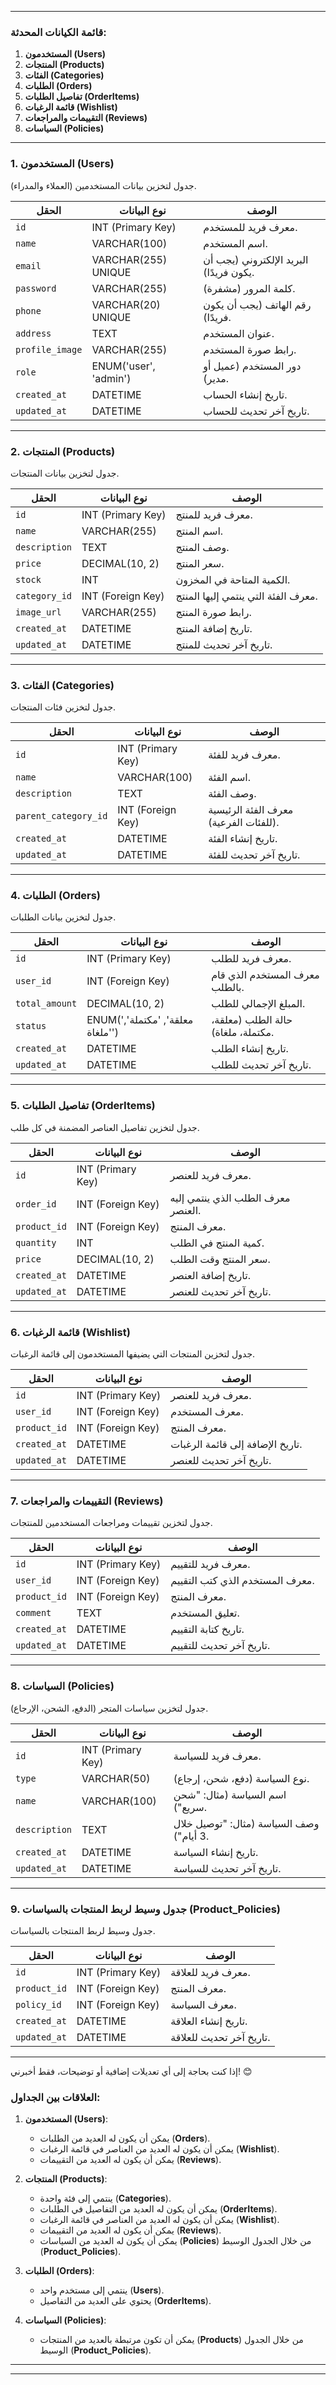 
---

### قائمة الكيانات المحدثة:
1. **المستخدمون (Users)**  
2. **المنتجات (Products)**  
3. **الفئات (Categories)**  
4. **الطلبات (Orders)**  
5. **تفاصيل الطلبات (OrderItems)**  
6. **قائمة الرغبات (Wishlist)**  
7. **التقييمات والمراجعات (Reviews)**  
8.  **السياسات (Policies)**

---

### 1. **المستخدمون (Users)**  
جدول لتخزين بيانات المستخدمين (العملاء والمدراء).

| الحقل           | نوع البيانات          | الوصف                                  |
| --------------- | --------------------- | -------------------------------------- |
| `id`            | INT (Primary Key)     | معرف فريد للمستخدم.                    |
| `name`          | VARCHAR(100)          | اسم المستخدم.                          |
| `email`         | VARCHAR(255) UNIQUE   | البريد الإلكتروني (يجب أن يكون فريدًا). |
| `password`      | VARCHAR(255)          | كلمة المرور (مشفرة).                   |
| `phone`         | VARCHAR(20) UNIQUE    | رقم الهاتف (يجب أن يكون فريدًا).        |
| `address`       | TEXT                  | عنوان المستخدم.                        |
| `profile_image` | VARCHAR(255)          | رابط صورة المستخدم.                    |
| `role`          | ENUM('user', 'admin') | دور المستخدم (عميل أو مدير).           |
| `created_at`    | DATETIME              | تاريخ إنشاء الحساب.                    |
| `updated_at`    | DATETIME              | تاريخ آخر تحديث للحساب.                |

---

### 2. **المنتجات (Products)**  
جدول لتخزين بيانات المنتجات.

| الحقل         | نوع البيانات      | الوصف                               |
| ------------- | ----------------- | ----------------------------------- |
| `id`          | INT (Primary Key) | معرف فريد للمنتج.                   |
| `name`        | VARCHAR(255)      | اسم المنتج.                         |
| `description` | TEXT              | وصف المنتج.                         |
| `price`       | DECIMAL(10, 2)    | سعر المنتج.                         |
| `stock`       | INT               | الكمية المتاحة في المخزون.          |
| `category_id` | INT (Foreign Key) | معرف الفئة التي ينتمي إليها المنتج. |
| `image_url`   | VARCHAR(255)      | رابط صورة المنتج.                   |
| `created_at`  | DATETIME          | تاريخ إضافة المنتج.                 |
| `updated_at`  | DATETIME          | تاريخ آخر تحديث للمنتج.             |

---

### 3. **الفئات (Categories)**  
جدول لتخزين فئات المنتجات.

| الحقل                | نوع البيانات      | الوصف                                 |
| -------------------- | ----------------- | ------------------------------------- |
| `id`                 | INT (Primary Key) | معرف فريد للفئة.                      |
| `name`               | VARCHAR(100)      | اسم الفئة.                            |
| `description`        | TEXT              | وصف الفئة.                            |
| `parent_category_id` | INT (Foreign Key) | معرف الفئة الرئيسية (للفئات الفرعية). |
| `created_at`         | DATETIME          | تاريخ إنشاء الفئة.                    |
| `updated_at`         | DATETIME          | تاريخ آخر تحديث للفئة.                |

---

### 4. **الطلبات (Orders)**  
جدول لتخزين بيانات الطلبات.

| الحقل          | نوع البيانات                     | الوصف                              |
| -------------- | -------------------------------- | ---------------------------------- |
| `id`           | INT (Primary Key)                | معرف فريد للطلب.                   |
| `user_id`      | INT (Foreign Key)                | معرف المستخدم الذي قام بالطلب.     |
| `total_amount` | DECIMAL(10, 2)                   | المبلغ الإجمالي للطلب.             |
| `status`       | ENUM('معلقة', 'مكتملة', 'ملغاة') | حالة الطلب (معلقة، مكتملة، ملغاة). |
| `created_at`   | DATETIME                         | تاريخ إنشاء الطلب.                 |
| `updated_at`   | DATETIME                         | تاريخ آخر تحديث للطلب.             |

---

### 5. **تفاصيل الطلبات (OrderItems)**  
جدول لتخزين تفاصيل العناصر المضمنة في كل طلب.

| الحقل        | نوع البيانات      | الوصف                              |
| ------------ | ----------------- | ---------------------------------- |
| `id`         | INT (Primary Key) | معرف فريد للعنصر.                  |
| `order_id`   | INT (Foreign Key) | معرف الطلب الذي ينتمي إليه العنصر. |
| `product_id` | INT (Foreign Key) | معرف المنتج.                       |
| `quantity`   | INT               | كمية المنتج في الطلب.              |
| `price`      | DECIMAL(10, 2)    | سعر المنتج وقت الطلب.              |
| `created_at` | DATETIME          | تاريخ إضافة العنصر.                |
| `updated_at` | DATETIME          | تاريخ آخر تحديث للعنصر.            |

---

### 6. **قائمة الرغبات (Wishlist)**  
جدول لتخزين المنتجات التي يضيفها المستخدمون إلى قائمة الرغبات.

| الحقل        | نوع البيانات      | الوصف                            |
| ------------ | ----------------- | -------------------------------- |
| `id`         | INT (Primary Key) | معرف فريد للعنصر.                |
| `user_id`    | INT (Foreign Key) | معرف المستخدم.                   |
| `product_id` | INT (Foreign Key) | معرف المنتج.                     |
| `created_at` | DATETIME          | تاريخ الإضافة إلى قائمة الرغبات. |
| `updated_at` | DATETIME          | تاريخ آخر تحديث للعنصر.          |

---

### 7. **التقييمات والمراجعات (Reviews)**  
جدول لتخزين تقييمات ومراجعات المستخدمين للمنتجات.

| الحقل        | نوع البيانات      | الوصف                           |
| ------------ | ----------------- | ------------------------------- |
| `id`         | INT (Primary Key) | معرف فريد للتقييم.              |
| `user_id`    | INT (Foreign Key) | معرف المستخدم الذي كتب التقييم. |
| `product_id` | INT (Foreign Key) | معرف المنتج.                    |
| `comment`    | TEXT              | تعليق المستخدم.                 |
| `created_at` | DATETIME          | تاريخ كتابة التقييم.            |
| `updated_at` | DATETIME          | تاريخ آخر تحديث للتقييم.        |

---

### 8. **السياسات (Policies)**  
جدول لتخزين سياسات المتجر (الدفع، الشحن، الإرجاع).

| الحقل         | نوع البيانات      | الوصف                                    |
| ------------- | ----------------- | ---------------------------------------- |
| `id`          | INT (Primary Key) | معرف فريد للسياسة.                       |
| `type`        | VARCHAR(50)       | نوع السياسة (دفع، شحن، إرجاع).           |
| `name`        | VARCHAR(100)      | اسم السياسة (مثال: "شحن سريع").          |
| `description` | TEXT              | وصف السياسة (مثال: "توصيل خلال 3 أيام"). |
| `created_at`  | DATETIME          | تاريخ إنشاء السياسة.                     |
| `updated_at`  | DATETIME          | تاريخ آخر تحديث للسياسة.                 |

---

### 9. **جدول وسيط لربط المنتجات بالسياسات (Product_Policies)**  
جدول وسيط لربط المنتجات بالسياسات.

| الحقل        | نوع البيانات      | الوصف                    |
| ------------ | ----------------- | ------------------------ |
| `id`         | INT (Primary Key) | معرف فريد للعلاقة.       |
| `product_id` | INT (Foreign Key) | معرف المنتج.             |
| `policy_id`  | INT (Foreign Key) | معرف السياسة.            |
| `created_at` | DATETIME          | تاريخ إنشاء العلاقة.     |
| `updated_at` | DATETIME          | تاريخ آخر تحديث للعلاقة. |

--- 

إذا كنت بحاجة إلى أي تعديلات إضافية أو توضيحات، فقط أخبرني! 😊

### العلاقات بين الجداول:
1. **المستخدمون (Users)**:
   - يمكن أن يكون له العديد من الطلبات (**Orders**).
   - يمكن أن يكون له العديد من العناصر في قائمة الرغبات (**Wishlist**).
   - يمكن أن يكون له العديد من التقييمات (**Reviews**).

2. **المنتجات (Products)**:
   - ينتمي إلى فئة واحدة (**Categories**).
   - يمكن أن يكون له العديد من التفاصيل في الطلبات (**OrderItems**).
   - يمكن أن يكون له العديد من العناصر في قائمة الرغبات (**Wishlist**).
   - يمكن أن يكون له العديد من التقييمات (**Reviews**).
   - يمكن أن يكون له العديد من السياسات (**Policies**) من خلال الجدول الوسيط (**Product_Policies**).

3. **الطلبات (Orders)**:
   - ينتمي إلى مستخدم واحد (**Users**).
   - يحتوي على العديد من التفاصيل (**OrderItems**).

4. **السياسات (Policies)**:
   - يمكن أن تكون مرتبطة بالعديد من المنتجات (**Products**) من خلال الجدول الوسيط (**Product_Policies**).

---

---

